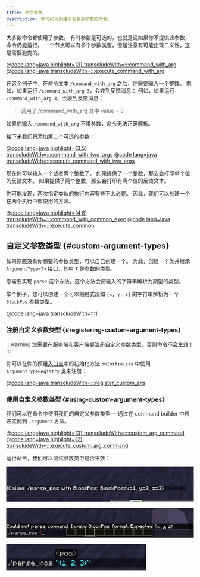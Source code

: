 ```yaml
---
title: 命令参数
description: 学习如何创建带有复杂参数的命令。
---
```


大多数命令都使用了参数。 有时参数是可选的，也就是说如果你不提供此参数，命令仍能运行。 一个节点可以有多个参数类型，但是注意有可能出现二义性，这是需要避免的。

@[code lang=java highlight={3} transcludeWith=:::command_with_arg](@/reference/latest/src/main/java/com/example/docs/command/FabricDocsReferenceCommands.java)
@[code lang=java transcludeWith=:::execute_command_with_arg](@/reference/latest/src/main/java/com/example/docs/command/FabricDocsReferenceCommands.java)

在这个例子中，在命令文本 `/command_with_arg` 之后，你需要输入一个整数。 例如，如果运行 `/command_with_arg 3`，会收到反馈消息： 例如，如果运行 `/command_with_arg 3`，会收到反馈消息：

> 调用了 /command_with_arg 其中 value = 3

如果你输入 `/command_with_arg` 不带参数，命令无法正确解析。

接下来我们将添加第二个可选的参数：

@[code lang=java highlight={3,5} transcludeWith=:::command_with_two_args](@/reference/latest/src/main/java/com/example/docs/command/FabricDocsReferenceCommands.java)
@[code lang=java transcludeWith=:::execute_command_with_two_args](@/reference/latest/src/main/java/com/example/docs/command/FabricDocsReferenceCommands.java)

现在你可以输入一个或者两个整数了。 如果提供了一个整数，那么会打印单个值的反馈文本。 如果提供了两个整数，那么会打印有两个值的反馈文本。

你可能发现，两次指定类似的执行内容有些不太必要。 因此，我们可以创建一个在两个执行中都使用的方法。

@[code lang=java highlight={4,6} transcludeWith=:::command_with_common_exec](@/reference/latest/src/main/java/com/example/docs/command/FabricDocsReferenceCommands.java)
@[code lang=java transcludeWith=:::execute_common](@/reference/latest/src/main/java/com/example/docs/command/FabricDocsReferenceCommands.java)

## 自定义参数类型 {#custom-argument-types}

如果原版没有你想要的参数类型，可以自己创建一个。 为此，创建一个类并继承 `ArgumentType<T>` 接口，其中 `T` 是参数的类型。

您需要实现 `parse` 这个方法，这个方法会把输入的字符串解析为期望的类型。

举个例子，您可以创建一个可以把格式形如 `{x, y, z}` 的字符串解析为一个 `BlockPos` 参数类型。

@[code lang=java transcludeWith=:::1](@/reference/latest/src/main/java/com/example/docs/command/BlockPosArgumentType.java)

### 注册自定义参数类型 {#registering-custom-argument-types}

:::warning
您需要在服务端和客户端都注册自定义参数类型，否则命令不会生效！
:::

你可以在你的模组[入口点](./getting-started/project-structure#entrypoints)中的初始化方法 `onInitialize` 中使用 `ArgumentTypeRegistry` 类来注册：

@[code lang=java transcludeWith=:::register_custom_arg](@/reference/latest/src/main/java/com/example/docs/command/FabricDocsReferenceCommands.java)

### 使用自定义参数类型 {#using-custom-argument-types}

我们可以在命令中使用我们的自定义参数类型──通过在 command builder 中传递实例到 `.argument` 方法。

@[code lang=java highlight={3} transcludeWith=:::custom_arg_command](@/reference/latest/src/main/java/com/example/docs/command/FabricDocsReferenceCommands.java)
@[code lang=java highlight={2} transcludeWith=:::execute_custom_arg_command](@/reference/latest/src/main/java/com/example/docs/command/FabricDocsReferenceCommands.java)

运行命令，我们可以测试参数类型是否生效：

![命令结果](/assets/develop/commands/custom-arguments_result.png)

![无效参数](/assets/develop/commands/custom-arguments_fail.png)

![有效参数](/assets/develop/commands/custom-arguments_valid.png)
